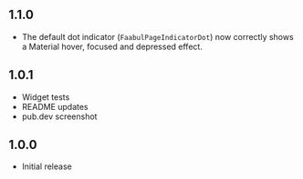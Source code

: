 ## 1.1.0

* The default dot indicator (`FaabulPageIndicatorDot`) now correctly shows a Material hover, focused and depressed effect.

## 1.0.1

* Widget tests
* README updates
* pub.dev screenshot


## 1.0.0

* Initial release
